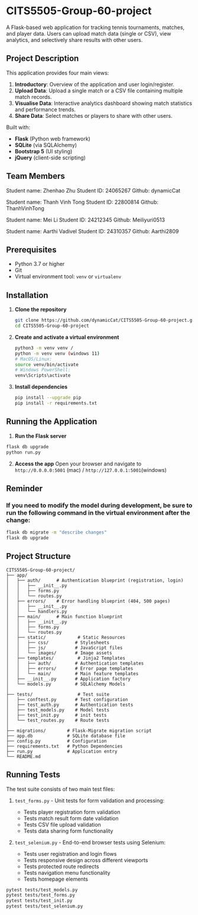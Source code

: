 # CITS5505-Group-60-project

A Flask-based web application for tracking tennis tournaments, matches, and player data. Users can upload match data (single or CSV), view analytics, and selectively share results with other users.

## Project Description

This application provides four main views:

1. **Introductory**: Overview of the application and user login/register.
2. **Upload Data**: Upload a single match or a CSV file containing multiple match records.
3. **Visualise Data**: Interactive analytics dashboard showing match statistics and performance trends.
4. **Share Data**: Select matches or players to share with other users.

Built with:

* **Flask** (Python web framework)
* **SQLite** (via SQLAlchemy)
* **Bootstrap 5** (UI styling)
* **jQuery** (client-side scripting)

## Team Members

Student name: Zhenhao Zhu           Student ID: 24065267            Github: dynamicCat

Student name: Thanh Vinh Tong       Student ID: 22800814            Github: ThanhVinhTong

Student name: Mei Li                Student ID: 24212345            Github: Meiliyuri0513

Student name: Aarthi Vadivel        Student ID: 24310357            Github: Aarthi2809

## Prerequisites

* Python 3.7 or higher
* Git
* Virtual environment tool: `venv` or `virtualenv`

## Installation

1. **Clone the repository**
   ```bash
   git clone https://github.com/dynamicCat/CITS5505-Group-60-project.git
   cd CITS5505-Group-60-project
   ```
2. **Create and activate a virtual environment**
   ```bash
   python3 -m venv venv / 
   python -m venv venv (windows 11)
   # MacOS/Linux:
   source venv/bin/activate
   # Windows PowerShell:
   venv\Scripts\activate
   ```
3. **Install dependencies**
   ```bash
   pip install --upgrade pip
   pip install -r requirements.txt
   ```

## Running the Application


1. **Run the Flask server**

```bash
flask db upgrade
python run.py
```

2. **Access the app** Open your browser and navigate to `http://0.0.0.0:5001` (mac) / `http://127.0.0.1:5001`(windows)


## Reminder

### If you need to modify the model during development, be sure to run the following command in the virtual environment after the change:

```bash
flask db migrate -m "describe changes"
flask db upgrade
```

## Project Structure

```text
CITS5505-Group-60-project/
├── app/
│   ├── auth/      # Authentication blueprint (registration, login)
│   │   ├── __init__.py
│   │   ├── forms.py
│   │   └── routes.py
│   ├── errors/    # Error handling blueprint (404, 500 pages)
│   │   ├── __init__.py
│   │   └── handlers.py
│   ├── main/      # Main function blueprint
│   │   ├── __init__.py
│   │   ├── forms.py
│   │   └── routes.py
│   ├── static/            # Static Resources
│   │   ├── css/          # Stylesheets
│   │   ├── js/           # JavaScript files
│   │   └── images/       # Image assets
│   ├── templates/         # Jinja2 Templates
│   │   ├── auth/         # Authentication templates
│   │   ├── errors/       # Error page templates
│   │   └── main/         # Main feature templates
│   ├── __init__.py       # Application factory
│   └── models.py         # SQLAlchemy Models
│
├── tests/                 # Test suite
│   ├── conftest.py       # Test configuration
│   ├── test_auth.py      # Authentication tests
│   ├── test_models.py    # Model tests
│   ├── test_init.py      # init tests
│   └── test_routes.py    # Route tests
│
├── migrations/        # Flask-Migrate migration script
├── app.db             # SQLite database file
├── config.py          # Configuration
├── requirements.txt   # Python Dependencies
├── run.py             # Application entry
└── README.md

```

## Running Tests

The test suite consists of two main test files:

1. `test_forms.py` - Unit tests for form validation and processing:
   - Tests player registration form validation
   - Tests match result form date validation
   - Tests CSV file upload validation
   - Tests data sharing form functionality

2. `test_selenium.py` - End-to-end browser tests using Selenium:
   - Tests user registration and login flows
   - Tests responsive design across different viewports
   - Tests protected route redirects
   - Tests navigation menu functionality
   - Tests homepage elements

```bash
pytest tests/test_models.py
pytest tests/test_forms.py
pytest tests/test_init.py
pytest tests/test_selenium.py
```
